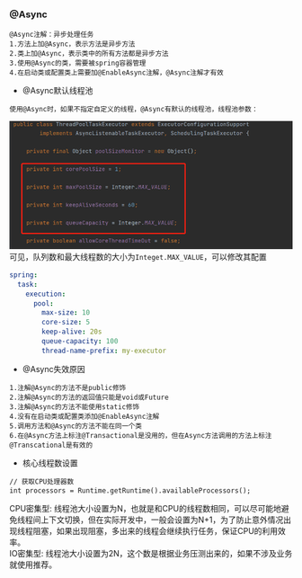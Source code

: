### @Async
```
@Async注解：异步处理任务
1.方法上加@Async，表示方法是异步方法
2.类上加@Async，表示类中的所有方法都是异步方法
3.使用@Async的类，需要被spring容器管理
4.在启动类或配置类上需要加@EnableAsync注解，@Async注解才有效
```

- @Async默认线程池
```
使用@Async时，如果不指定自定义的线程，@Async有默认的线程池，线程池参数：
```
![img.png](src/main/resources/img/img.png)
可见，队列数和最大线程数的大小为`Integet.MAX_VALUE`，可以修改其配置
```yml
spring:
  task:
    execution:
      pool:
        max-size: 10
        core-size: 5
        keep-alive: 20s
        queue-capacity: 100
        thread-name-prefix: my-executor
```

- @Async失效原因
```
1.注解@Async的方法不是public修饰
2.注解@Async的方法的返回值只能是void或Future
3.注解@Async的方法不能使用static修饰
4.没有在启动类或配置类添加@EnableAsync注解
5.调用方法和@Async的方法不能在同一个类
6.在@Async方法上标注@Transactional是没用的，但在Async方法调用的方法上标注@Transcational是有效的
```

- 核心线程数设置
```
// 获取CPU处理器数
int processors = Runtime.getRuntime().availableProcessors();
```
CPU密集型:
    线程池大小设置为N，也就是和CPU的线程数相同，可以尽可能地避免线程间上下文切换，但在实际开发中，一般会设置为N+1，为了防止意外情况出现线程阻塞，如果出现阻塞，多出来的线程会继续执行任务，保证CPU的利用效率。  
IO密集型:
    线程池大小设置为2N，这个数是根据业务压测出来的，如果不涉及业务就使用推荐。

